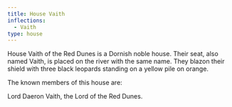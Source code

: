 ```yaml
---
title: House Vaith
inflections:
  - Vaith
type: house
---
```


 House Vaith of the Red Dunes is a Dornish noble house. Their seat, also named Vaith, is placed on the river with the same name. They blazon their shield with three black leopards standing on a yellow pile on orange.

The known members of this house are:

Lord Daeron Vaith, the Lord of the Red Dunes.



